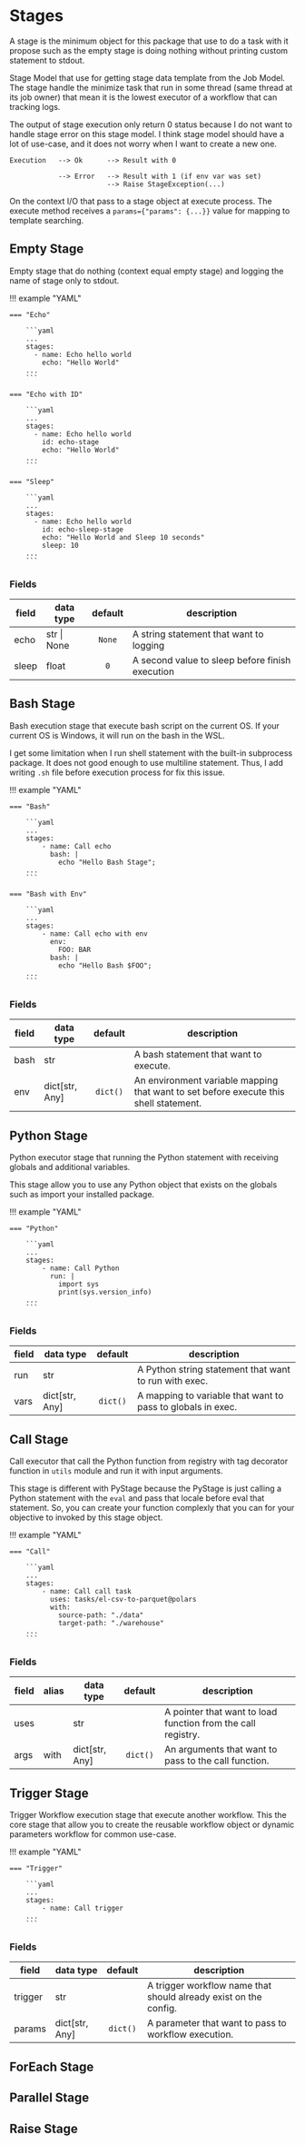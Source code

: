 # Stages

A stage is the minimum object for this package that use to do a task with it
propose such as the empty stage is doing nothing without printing custom statement
to stdout.

Stage Model that use for getting stage data template from the Job Model.
The stage handle the minimize task that run in some thread (same thread at
its job owner) that mean it is the lowest executor of a workflow that can
tracking logs.

The output of stage execution only return 0 status because I do not want to
handle stage error on this stage model. I think stage model should have a lot of
use-case, and it does not worry when I want to create a new one.

```text
Execution   --> Ok      --> Result with 0

            --> Error   --> Result with 1 (if env var was set)
                        --> Raise StageException(...)
```

On the context I/O that pass to a stage object at execute process. The
execute method receives a `params={"params": {...}}` value for mapping to
template searching.

## Empty Stage

Empty stage that do nothing (context equal empty stage) and logging the name of
stage only to stdout.

!!! example "YAML"

    === "Echo"

        ```yaml
        ...
        stages:
          - name: Echo hello world
            echo: "Hello World"
        ...
        ```

    === "Echo with ID"

        ```yaml
        ...
        stages:
          - name: Echo hello world
            id: echo-stage
            echo: "Hello World"
        ...
        ```

    === "Sleep"

        ```yaml
        ...
        stages:
          - name: Echo hello world
            id: echo-sleep-stage
            echo: "Hello World and Sleep 10 seconds"
            sleep: 10
        ...
        ```

### Fields

| field | data type   | default | description                                     |
|-------|-------------|:-------:|-------------------------------------------------|
| echo  | str \| None | `None`  | A string statement that want to logging         |
| sleep | float       |   `0`   | A second value to sleep before finish execution |

## Bash Stage

Bash execution stage that execute bash script on the current OS.
If your current OS is Windows, it will run on the bash in the WSL.

I get some limitation when I run shell statement with the built-in
subprocess package. It does not good enough to use multiline statement.
Thus, I add writing ``.sh`` file before execution process for fix this
issue.

!!! example "YAML"

    === "Bash"

        ```yaml
        ...
        stages:
            - name: Call echo
              bash: |
                echo "Hello Bash Stage";
        ...
        ```

    === "Bash with Env"

        ```yaml
        ...
        stages:
            - name: Call echo with env
              env:
                FOO: BAR
              bash: |
                echo "Hello Bash $FOO";
        ...
        ```

### Fields

| field   | data type      | default  | description                                                                           |
|---------|----------------|:--------:|---------------------------------------------------------------------------------------|
| bash    | str            |          | A bash statement that want to execute.                                                |
| env     | dict[str, Any] | `dict()` | An environment variable mapping that want to set before execute this shell statement. |

## Python Stage

Python executor stage that running the Python statement with receiving
globals and additional variables.

This stage allow you to use any Python object that exists on the globals
such as import your installed package.

!!! example "YAML"

    === "Python"

        ```yaml
        ...
        stages:
            - name: Call Python
              run: |
                import sys
                print(sys.version_info)
        ...
        ```

### Fields

| field | data type      | default  | description                                                 |
|-------|----------------|:--------:|-------------------------------------------------------------|
| run   | str            |          | A Python string statement that want to run with exec.       |
| vars  | dict[str, Any] | `dict()` | A mapping to variable that want to pass to globals in exec. |

## Call Stage

Call executor that call the Python function from registry with tag
decorator function in ``utils`` module and run it with input arguments.

This stage is different with PyStage because the PyStage is just calling
a Python statement with the ``eval`` and pass that locale before eval that
statement. So, you can create your function complexly that you can for your
objective to invoked by this stage object.

!!! example "YAML"

    === "Call"

        ```yaml
        ...
        stages:
            - name: Call call task
              uses: tasks/el-csv-to-parquet@polars
              with:
                source-path: "./data"
                target-path: "./warehouse"
        ...
        ```

### Fields

| field  | alias | data type           | default  | description                                                  |
|--------|-------|---------------------|:--------:|--------------------------------------------------------------|
| uses   |       | str                 |          | A pointer that want to load function from the call registry. |
| args   | with  | dict[str, Any]      | `dict()` | An arguments that want to pass to the call function.         |

## Trigger Stage

Trigger Workflow execution stage that execute another workflow. This
the core stage that allow you to create the reusable workflow object or
dynamic parameters workflow for common use-case.

!!! example "YAML"

    === "Trigger"

        ```yaml
        ...
        stages:
            - name: Call trigger
        ...
        ```

### Fields

| field     | data type      | default  | description                                                      |
|-----------|----------------|:--------:|------------------------------------------------------------------|
| trigger   | str            |          | A trigger workflow name that should already exist on the config. |
| params    | dict[str, Any] | `dict()` | A parameter that want to pass to workflow execution.             |


## ForEach Stage

## Parallel Stage

## Raise Stage
